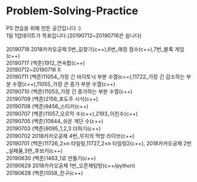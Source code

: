 # Problem-Solving-Practice
PS 연습을 위해 만든 공간입니다 :)<br>
1일 1업데이트가 목표입니다.(20190712~20190716은 쉽니다)<br><br>
20190718 2018카카오공채 5번_길찾기(c++),6번_매칭 점수(c++),7번_블록 게임(c++)<br>
20190717 (백준)1912_연속합(c++)<br>
20190712~20190716 X<br>
20190711 (백준)11054_가장 긴 바이토닉 부분 수열(c++),11722_가장 긴 감소하는 부분 수열(c++),11055_가장 큰 증가 부분 수열(c++)<br>
20190710 (백준)11053_가장 긴 증가하는 부분 수열(c++)<br>
20190709 (백준)2156_포도주 시식(c++)<br>
20190708 (백준)9456_스티커(c++)<br>
20190707 (백준)11057_오르막 수(c++),2193_이친수(c++)<br>
20190705 (백준)10844_쉬운 계단 수(c++)<br>
20190703 (백준)9095_1,2,3 더하기(c++)<br>
20190702 2018카카오공채 4번_무지의 먹방 라이브(c++)<br>
20190701 (백준)11726_2×n 타일링,11727_2×n 타일링2(c++), 2018카카오공채 2번_실패율,3번_후보키(c++)<br>
20190630 (백준)1463_1로 만들기(c++)<br>
20190629 2018카카오공채 1번_오픈채팅방(c++/python)<br>
20190628 (백준)1058_친구(c++)<br>
